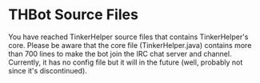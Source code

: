THBot Source Files
==================
You have reached TinkerHelper source files that contains TinkerHelper's core. Please be aware that the core file (TinkerHelper.java) contains more than 700 lines to make the bot join the IRC chat server and channel. Currently, it has no config file but it will in the future (well, probably not since it's discontinued).
